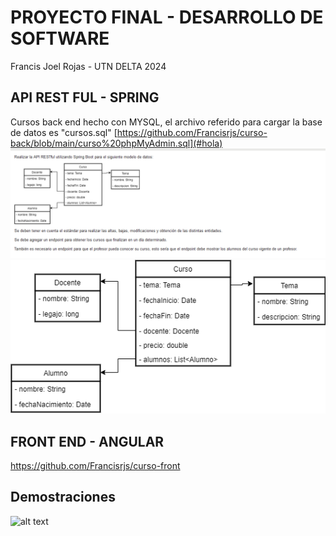 # PROYECTO FINAL - DESARROLLO DE SOFTWARE
Francis Joel Rojas - UTN DELTA 2024
## API REST FUL - SPRING 
Cursos back end hecho con MYSQL, el archivo referido para cargar la base de datos es "cursos.sql" [https://github.com/Francisrjs/curso-back/blob/main/curso%20phpMyAdmin.sql](#hola)
![alt text](https://github.com/Francisrjs/curso-back/blob/main/tp-final.png)
![alt text](https://github.com/Francisrjs/curso-back/blob/main/tp-final-bd.png)
## FRONT END - ANGULAR 
https://github.com/Francisrjs/curso-front

## Demostraciones

![alt text](https://github.com/Francisrjs/cursos-utn/blob/main/img/cursos-detail.png)
